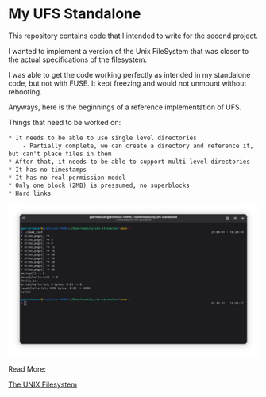 # My UFS Standalone

This repository contains code that I intended to write for the second project.

I wanted to implement a version of the Unix FileSystem that was closer to the actual
specifications of the filesystem.

I was able to get the code working perfectly as intended in my standalone code, but
not with FUSE. It kept freezing and would not unmount without rebooting.

Anyways, here is the beginnings of a reference implementation of UFS.

Things that need to be worked on:

	* It needs to be able to use single level directories
		- Partially complete, we can create a directory and reference it, but can't place files in them
	* After that, it needs to be able to support multi-level directories
	* It has no timestamps
	* It has no real permission model
	* Only one block (2MB) is pressumed, no superblocks
	* Hard links
 
![](screen.png)

Read More:

 [The UNIX Filesystem](https://www.dgp.toronto.edu/~kenxu/csc209/unixfilesystem-wk1.pdf)
